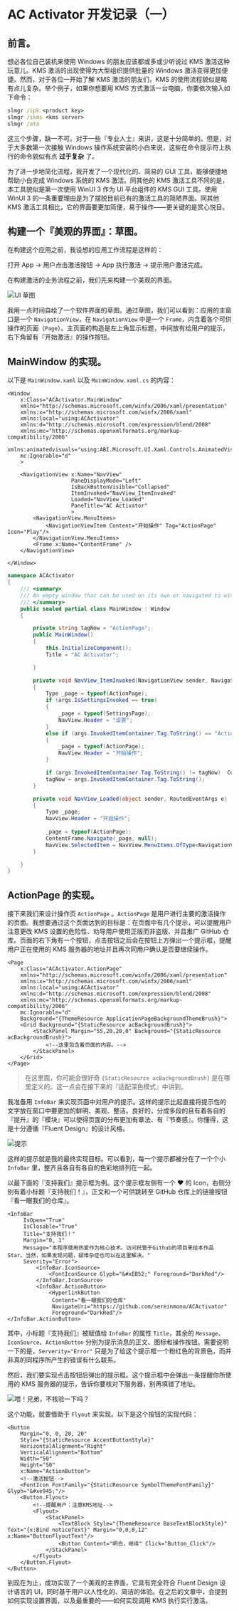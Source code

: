 # AC Activator 开发记录（一）

## 前言。

想必各位自己装机来使用 Windows 的朋友应该都或多或少听说过 KMS 激活这种玩意儿。KMS 激活的出现使得为大型组织提供批量的 Windows 激活变得更加便捷。然而，对于各位一开始了解 KMS 激活的朋友们，KMS 的使用流程貌似是略有点儿复杂。举个例子，如果你想要用 KMS 方式激活一台电脑，你要依次输入如下命令：

```bat
slmgr /ipk <product key>
slmgr /skms <kms server>
slmgr /ato
```

这三个步骤，缺一不可。对于一些『专业人士』来讲，这是十分简单的。但是，对于大多数第一次接触 Windows 操作系统安装的小白来说，这些在命令提示符上执行的命令貌似有点 **过于复杂** 了。

为了进一步地简化流程，我开发了一个现代化的、简易的 GUI 工具，能够便捷地帮助小白完成 Windows 系统的 KMS 激活。同其他的 KMS 激活工具不同的是，本工具貌似是第一次使用 WinUI 3 作为 UI 平台组件的 KMS GUI 工具。使用 WinUI 3 的一条重要理由是为了摆脱目前已有的激活工具的简陋界面。同其他 KMS 激活工具相比，它的界面要更加简便，易于操作——更关键的是赏心悦目。

## 构建一个『美观的界面』：草图。

在构建这个应用之前，我设想的应用工作流程是这样的：

打开 App -> 用户点击激活按钮 -> App 执行激活 -> 提示用户激活完成。

在构建激活的业务流程之前，我们先来构建一个美观的界面。

![UI 草图](/blog/included_image/building_ac_activator/skeleton.png)

我用一点时间自绘了一个软件界面的草图。通过草图，我们可以看到：应用的主窗口是一个 `NavigationView`，在 `NavigationView` 中是一个 `Frame`，内含着各个可供操作的页面（`Page`）。主页面的构造是左上角显示标题，中间放有给用户的提示，右下角留有『开始激活』的操作按钮。

## MainWindow 的实现。

以下是  `MainWindow.xaml` 以及 `MainWindow.xaml.cs` 的内容：

```xaml
<Window
    x:Class="ACActivator.MainWindow"
    xmlns="http://schemas.microsoft.com/winfx/2006/xaml/presentation"
    xmlns:x="http://schemas.microsoft.com/winfx/2006/xaml"
    xmlns:local="using:ACActivator"
    xmlns:d="http://schemas.microsoft.com/expression/blend/2008"
    xmlns:mc="http://schemas.openxmlformats.org/markup-compatibility/2006" 
    xmlns:animatedvisuals="using:ABI.Microsoft.UI.Xaml.Controls.AnimatedVisuals"
    mc:Ignorable="d"
    >

    <NavigationView x:Name="NavView"         
                    PaneDisplayMode="Left"
                    IsBackButtonVisible="Collapsed"
                    ItemInvoked="NavView_ItemInvoked"
                    Loaded="NavView_Loaded"
                    PaneTitle="AC Activator"       
                    >
        <NavigationView.MenuItems>
            <NavigationViewItem Content="开始操作" Tag="ActionPage" Icon="Play"/>
        </NavigationView.MenuItems>
        <Frame x:Name="ContentFrame" />
    </NavigationView>

</Window>
```

```c#
namespace ACActivator
{
    /// <summary>
    /// An empty window that can be used on its own or navigated to within a Frame.
    /// </summary>
    public sealed partial class MainWindow : Window
    {

        private string tagNow = "ActionPage";
        public MainWindow()
        {
            this.InitializeComponent();
            Title = "AC Activator";

        }

        private void NavView_ItemInvoked(NavigationView sender, NavigationViewItemInvokedEventArgs args)
        {
            Type _page = typeof(ActionPage);
            if (args.IsSettingsInvoked == true)
            {
                _page = typeof(SettingsPage);
                NavView.Header = "设置";
            } 
            else if (args.InvokedItemContainer.Tag.ToString() == "ActionPage")
            {
                _page = typeof(ActionPage);
                NavView.Header = "开始操作";                              
            }

            if (args.InvokedItemContainer.Tag.ToString() != tagNow)  ContentFrame.Navigate(_page, null, args.RecommendedNavigationTransitionInfo);
            tagNow = args.InvokedItemContainer.Tag.ToString();
        }

        private void NavView_Loaded(object sender, RoutedEventArgs e)
        {
            Type _page;
            NavView.Header = "开始操作";
            
            _page = typeof(ActionPage);
            ContentFrame.Navigate(_page, null);
            NavView.SelectedItem = NavView.MenuItems.OfType<NavigationViewItem>().First();
        }

    }
}
```

## ActionPage 的实现。

接下来我们来设计操作页 `ActionPage` 。`ActionPage` 是用户进行主要的激活操作的页面。我想要通过这个页面达到的目标是：在页面中有几个提示，可以提醒用户注意更改 KMS 设置的危险性、劝导用户使用正版而非盗版、并且推广 GitHub 仓库。页面的右下角有一个按钮，点击按钮之后会在按钮上方弹出一个提示框，提醒用户正在使用的 KMS 服务器的地址并且再次同用户确认是否要继续操作。

```xaml
<Page
    x:Class="ACActivator.ActionPage"
    xmlns="http://schemas.microsoft.com/winfx/2006/xaml/presentation"
    xmlns:x="http://schemas.microsoft.com/winfx/2006/xaml"
    xmlns:local="using:ACActivator"
    xmlns:d="http://schemas.microsoft.com/expression/blend/2008"
    xmlns:mc="http://schemas.openxmlformats.org/markup-compatibility/2006"
    mc:Ignorable="d"
    Background="{ThemeResource ApplicationPageBackgroundThemeBrush}">
    <Grid Background="{StaticResource acBackgroundBrush}">
        <StackPanel Margin="55,20,20,0" Background="{StaticResource acBackgroundBrush}">
            <!--这里包含着页面的内容。-->   
        </StackPanel>
    </Grid>    
</Page>
```

> 在这里面，你可能会很好奇 `{StaticResource acBackgroundBrush}` 是在哪里定义的。这一点会在接下来的『适配深色模式』中讲到。

我准备用 `InfoBar` 来实现页面中对用户的提示。这样的提示比起直接将提示性的文字放在窗口中要更加的鲜明、美观、整洁。良好的，分成多段的且有着各自的『提升』的『模块』可以使得页面的分布更加有章法、有『节奏感』。你懂得，这是十分遵循『Fluent Design』的设计风格。

![提示](/blog/included_image/building_ac_activator/infobars.png)

这样的提示就是我的最终实现目标。可以看到，每一个提示都被分在了一个个小 `InfoBar` 里，整齐且各自有各自的色彩地排列在一起。

以最下面的『支持我们』提示框为例。这个提示框左侧有一个 ❤ 的 Icon，右侧分别有着小标题『支持我们！』，正文和一个可供跳转至 GitHub 仓库上的链接按钮『看一眼我们的仓库』。

```xaml
<InfoBar
     IsOpen="True"
     IsClosable="True"
     Title="支持我们！"
     Margin="0, 1"
     Message="本程序使用热爱作为核心技术。访问托管于Github的项目来给本作品Star。当然，如果发现问题，疑难杂症也可以在这里解决。"
     Severity="Error">
         <InfoBar.IconSource>
             <FontIconSource Glyph="&#xEB52;" Foreground="DarkRed"/>
         </InfoBar.IconSource>
         <InfoBar.ActionButton>
             <HyperlinkButton 
              Content="看一眼我们的仓库"
              NavigateUri="https://github.com/sereinmono/ACActivator"
              Foreground="DarkRed"/>
</InfoBar.ActionButton>
```

其中，小标题『支持我们』被赋值给 `InfoBar` 的属性 `Title`，其余的 `Message`、 `IconSource`、`ActionButton` 分别为提示消息的正文、图标和操作按钮。需要说明一下的是，`Serverity="Error"` 只是为了给这个提示框一个粉红色的背景色，而并非真的同程序所产生的错误有什么联系。

然后，我们要实现点击按钮后弹出的提示框。这个提示框中会弹出一条提醒你所使用的 KMS 服务器的提示，告诉你要核对下服务器，别再填错了地址。

![喂！兄弟，不核验一下吗？](/blog/included_image/building_ac_activator/flyout.png)

这个功能，就要借助于 `Flyout` 来实现。以下是这个按钮的实现代码：

```xaml
<Button 
    Margin="0, 0, 20, 20" 
    Style="{StaticResource AccentButtonStyle}" 
    HorizontalAlignment="Right" 
    VerticalAlignment="Bottom" 
    Width="50" 
    Height="50" 
    x:Name="ActionButton">
    <!--激活按钮-->
    <FontIcon FontFamily="{StaticResource SymbolThemeFontFamily}" Glyph="&#xe945;"/>
    <Button.Flyout>
        <!--提醒用户：注意KMS地址-->
        <Flyout>
            <StackPanel>
                <TextBlock Style="{ThemeResource BaseTextBlockStyle}" Text="{x:Bind noticeText}" Margin="0,0,0,12" x:Name="ButtonFlyoutText"/>
                <Button Content="明白，继续" Click="Button_Click"/>
            </StackPanel>
        </Flyout>
    </Button.Flyout>
</Button>
```

到现在为止，成功实现了一个美观的主界面，它具有完全符合 Fluent Design 设计语言的 UI，同时基于用户以人性化的、简洁的体验。在之后的文章中，会提到如何实现设置界面，以及最重要的——如何实现调用 KMS 执行实行激活。
